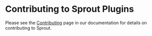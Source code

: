 # Contributing to Sprout Plugins

Please see the [Contributing](https://sprout.barrelstrengthdesign.com/docs/contributing.html) page in our documentation for details on contributing to Sprout.